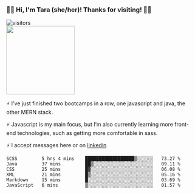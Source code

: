 ### 👋🏾 Hi, I'm Tara (she/her)! Thanks for visiting! 👋🏾
![visitors](https://visitor-badge.glitch.me/badge?page_id=qualmless)
<BR>
<img height="180em" src="https://github-readme-stats.vercel.app/api?username=qualmless&show_icons=true&hide_border=true&&count_private=true&include_all_commits=true" />

⚡️ I've just finished two bootcamps in a row, one javascript and java, the other MERN stack. 

⚡️ Javascript is my main focus, but I’m also currently learning more front-end technologies, such as getting more comfortable in sass. 

⚡️ I accept messages here or on <a href="https://www.linkedin.com/in/tarajdunmore/">linkedin</a>

<!--START_SECTION:waka-->

```text
SCSS         5 hrs 4 mins    ██████████████████▒░░░░░░   73.27 %
Java         37 mins         ██▒░░░░░░░░░░░░░░░░░░░░░░   09.11 %
CSS          25 mins         █▓░░░░░░░░░░░░░░░░░░░░░░░   06.08 %
XML          21 mins         █▒░░░░░░░░░░░░░░░░░░░░░░░   05.16 %
Markdown     15 mins         █░░░░░░░░░░░░░░░░░░░░░░░░   03.69 %
JavaScript   6 mins          ▒░░░░░░░░░░░░░░░░░░░░░░░░   01.57 %
```

<!--END_SECTION:waka-->

<!--
**qualmless/qualmless** is a ✨ _special_ ✨ repository because its `README.md` (this file) appears on your GitHub profile.

Here are some ideas to get you started:
- 🔭 I’m currently working on ...
- 👯 I’m looking to collaborate on ...
- 🤔 I’m looking for help with ...
- 💬 Ask me about ...
- 📫 How to reach me: ...
- ⚡ Fun fact: ...
-->
